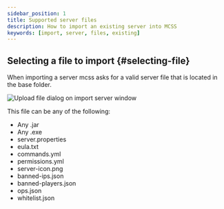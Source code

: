 ```yaml
---
sidebar_position: 1
title: Supported server files
description: How to import an existing server into MCSS
keywords: [import, server, files, existing]
---
```


## Selecting a file to import {#selecting-file}

When importing a server mcss asks for a valid server file that is located in the base folder.

![Upload file dialog on import server window](/img/docs/import-server/import_supported_file_dialog.png)

This file can be any of the following:

* Any .jar
* Any .exe
* server.properties
* eula.txt
* commands.yml
* permissions.yml
* server-icon.png
* banned-ips.json
* banned-players.json
* ops.json
* whitelist.json
